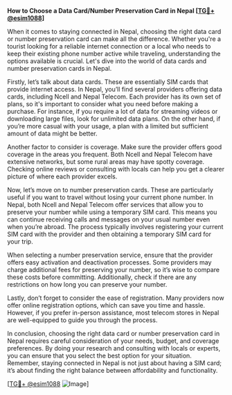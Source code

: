 **How to Choose a Data Card/Number Preservation Card in Nepal [[TG💪+ @esim1088](https://t.me/s/esim1088)]**

When it comes to staying connected in Nepal, choosing the right data card or number preservation card can make all the difference. Whether you're a tourist looking for a reliable internet connection or a local who needs to keep their existing phone number active while traveling, understanding the options available is crucial. Let's dive into the world of data cards and number preservation cards in Nepal.

Firstly, let’s talk about data cards. These are essentially SIM cards that provide internet access. In Nepal, you’ll find several providers offering data cards, including Ncell and Nepal Telecom. Each provider has its own set of plans, so it's important to consider what you need before making a purchase. For instance, if you require a lot of data for streaming videos or downloading large files, look for unlimited data plans. On the other hand, if you’re more casual with your usage, a plan with a limited but sufficient amount of data might be better.

Another factor to consider is coverage. Make sure the provider offers good coverage in the areas you frequent. Both Ncell and Nepal Telecom have extensive networks, but some rural areas may have spotty coverage. Checking online reviews or consulting with locals can help you get a clearer picture of where each provider excels.

Now, let’s move on to number preservation cards. These are particularly useful if you want to travel without losing your current phone number. In Nepal, both Ncell and Nepal Telecom offer services that allow you to preserve your number while using a temporary SIM card. This means you can continue receiving calls and messages on your usual number even when you’re abroad. The process typically involves registering your current SIM card with the provider and then obtaining a temporary SIM card for your trip.

When selecting a number preservation service, ensure that the provider offers easy activation and deactivation processes. Some providers may charge additional fees for preserving your number, so it’s wise to compare these costs before committing. Additionally, check if there are any restrictions on how long you can preserve your number.

Lastly, don’t forget to consider the ease of registration. Many providers now offer online registration options, which can save you time and hassle. However, if you prefer in-person assistance, most telecom stores in Nepal are well-equipped to guide you through the process.

In conclusion, choosing the right data card or number preservation card in Nepal requires careful consideration of your needs, budget, and coverage preferences. By doing your research and consulting with locals or experts, you can ensure that you select the best option for your situation. Remember, staying connected in Nepal is not just about having a SIM card; it’s about finding the right balance between affordability and functionality.

[[TG💪+ @esim1088](https://t.me/s/esim1088) ![Image](https://i.postimg.cc/Y0z9fWf4/image.png)]